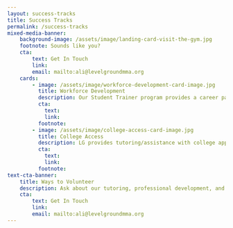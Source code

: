 ```yaml
---
layout: success-tracks
title: Success Tracks
permalink: /success-tracks
mixed-media-banner:
    background-image: /assets/image/landing-card-visit-the-gym.jpg
    footnote: Sounds like you?
    cta:
        text: Get In Touch
        link: 
        email: mailto:ali@levelgroundmma.org
    cards:
        - image: /assets/image/workforce-development-card-image.jpg
          title: Workforce Development
          description: Our Student Trainer program provides a career pathway as a Fitness Professional, particularly as gym managers, personal trainers, and fitness instructors.  Student Trainers learn to train clients, run fitness classes, and have the opportunity to gain nationally-recognized credentials by the National Academy of Sports Medicine.  LG helps youth transition to internships and jobs with Boston-based gyms.  Interested candidates must undergo an interview and selection process.
          cta:
            text: 
            link: 
          footnote:   
        - image: /assets/image/college-access-card-image.jpg
          title: College Access
          description: LG provides tutoring/assistance with college applications, and works with college partners to help students achieve a 4-year or technical degree.  Earn free training by participating in our tutoring program before athletic training, fulfilling college preparation requirements, and demonstrating an overall commitment to grow in academic excellence.
          cta:
            text: 
            link: 
          footnote:  
text-cta-banner:
    title: Ways to Volunteer
    description: Ask about our tutoring, professional development, and youth employment programs. Level Ground is a tax-exempt nonprofit under the IRS (EIN 46-3915852) and supported by friends like you.
    cta:
        text: Get In Touch
        link: 
        email: mailto:ali@levelgroundmma.org
---
```

